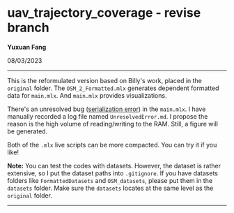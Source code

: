 # uav_trajectory_coverage - revise branch

**Yuxuan Fang**

08/03/2023

---

This is the reformulated version based on Billy's work, placed in the `original` folder. The `OSM_2_Formatted.mlx` generates dependent formatted data for `main.mlx`. And `main.mlx` provides visualizations.

There's an unresolved bug (<u>serialization error</u>) in the `main.mlx`. I have manually recorded a log file named `UnresolvedError.md`. I propose the reason is the high volume of reading/writing to the RAM. Still, a figure will be generated.

Both of the `.mlx` live scripts can be more compacted. You can try it if you like!

**Note:** You can test the codes with datasets. However, the dataset is rather extensive, so I put the dataset paths into `.gitignore`. If you have datasets folders like `FormattedDatasets` and `OSM_datasets`, please put them in the `datasets` folder. Make sure the `datasets` locates at the same level as the `original` folder.

---
